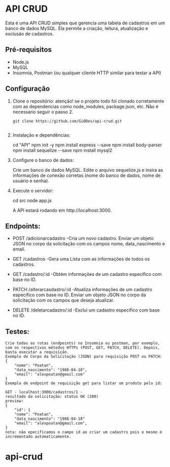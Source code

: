 # API CRUD 

Esta é uma API CRUD simples que gerencia uma tabela de cadastros em um banco de dados MySQL. Ela permite a criação, leitura, atualização e exclusão de cadastros.

## Pré-requisitos

- Node.js
- MySQL
- Insomnia, Postman (ou qualquer cliente HTTP similar para testar a API)

## Configuração

1. Clone o repositório:
atenção! se o projeto todo foi clonado corretamente com as dependencias como node_modules, package.json, etc. Não é necessario seguir o passo 2.
   ```shell
   git clone https://github.com/Gi0Dev/api-crud.git
  
2. Instalação e dependências:

    cd "API"
    npm init -y
    npm install express --save
    npm install body-parser
    npm install sequelize --save
    npm install mysql2

3. Configure o banco de dados:

    Crie um banco de dados MySQL.
    Edite o arquivo sequelize.js e insira as informações de conexão corretas (nome do banco de dados, nome de usuário e senha).

4. Execute o servidor:

    cd src
    node app.js

    A API estará rodando em http://localhost:3000.

## Endpoints:

   - POST /adicionarcadastro -Cria um novo cadastro. Enviar um objeto JSON no corpo da solicitação com os campos nome, data_nascimento e email.

   - GET /cadastros -Gera uma Lista com as informações de todos os cadastros.

   - GET /cadastro/:id -Obtém informações de um cadastro específico com base no ID.

   - PATCH /alterarcasdastro/:id -Atualiza informações de um cadastro específico com base no ID. Enviar um objeto JSON no corpo da solicitação com os campos que deseja atualizar.

   - DELETE /deletarcadastro/:id -Exclui um cadastro específico com base no ID.

## Testes:

    Crie todas as rotas (endpoints) no Insomnia ou postman, por exemplo, com os respectivos métodos HTTPs (POST, GET, PATCH, DELETE). Depois, basta executar a requisição.
    Exemplo de Corpo da Solicitação (JSON) para requisição POST ou PATCH:
    {
        "nome": "Poatan",
        "data_nascimento": "1988-04-18",
        "email": "alexpoatan@gmail.com"
    }
    Exemplo de endpoint de requisição get para listar um produto pelo id:

    GET - localhost:3000/cadastros/1 -
    resultado da solicitação: status OK (200)
    preview:
    {
        "id": 1
        "nome": "Poatan",
        "data_nascimento": "1988-04-18"
        "email": "alexpoatan@gmail.com",
    }
    nota: não epecificamos o campo id ao criar um cadastro pois o mesmo é incrementado automaticamente.


# api-crud
